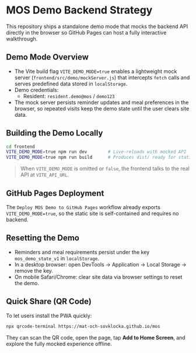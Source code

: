 # MOS Demo Backend Strategy

This repository ships a standalone demo mode that mocks the backend API directly in the browser so GitHub Pages can host a fully interactive walkthrough.

## Demo Mode Overview
- The Vite build flag `VITE_DEMO_MODE=true` enables a lightweight mock server (`frontend/src/demo/mockServer.js`) that intercepts `fetch` calls and serves predefined data stored in `localStorage`.
- Demo credentials:
  - Resident: `resident.demo@mos` / `demo123`
- The mock server persists reminder updates and meal preferences in the browser, so repeated visits keep the demo state until the user clears site data.

## Building the Demo Locally
```bash
cd frontend
VITE_DEMO_MODE=true npm run dev        # Live-reloads with mocked API
VITE_DEMO_MODE=true npm run build      # Produces dist/ ready for static hosting
```
> When `VITE_DEMO_MODE` is omitted or `false`, the frontend talks to the real API at `VITE_API_URL`.

## GitHub Pages Deployment
The `Deploy MOS Demo to GitHub Pages` workflow already exports `VITE_DEMO_MODE=true`, so the static site is self-contained and requires no backend.

## Resetting the Demo
- Reminders and meal requirements persist under the key `mos_demo_state_v1` in `localStorage`.
- In a desktop browser: open DevTools → Application → Local Storage → remove the key.
- On mobile Safari/Chrome: clear site data via browser settings to reset the demo.

## Quick Share (QR Code)
To let users install the PWA quickly:
```bash
npx qrcode-terminal https://mat-och-sovklocka.github.io/mos
```
They can scan the QR code, open the page, tap **Add to Home Screen**, and explore the fully mocked experience offline.
